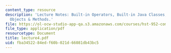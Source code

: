 ```yaml
---
content_type: resource
description: 'Lecture Notes: Built-in Operators, Built-in Java Classes, and  Classes,
  Objects & Methods.'
file: https://ol-ocw-studio-app-qa.s3.amazonaws.com/courses/hst-952-computing-for-biomedical-scientists-fall-2002/fba3452284edf60b021d66081db43bc5_lecture4.pdf
file_type: application/pdf
resourcetype: Document
title: lecture4.pdf
uid: fba34522-84ed-f60b-021d-66081db43bc5
---
```

